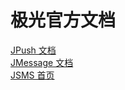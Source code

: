 # 极光官方文档
<div class="container">
    <div class="row">
    <div class="col-md-12">
        <div class="col-md-3">
          <a href="/jpush/">JPush 文档</a>
        </div>
        <div class="col-md-3">
          <a href="/jmessage/">JMessage 文档</a>
        </div>
        <div class="col-md-3">
          <a href="/jsms/">JSMS 首页</a>
        </div>
    </div>
    </div>
</div>




